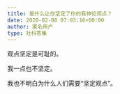 ```yaml
---
title: 是什么让你坚定了你的有神论观点？
date: 2020-02-08 07:03:16+00:00
author: 匿名用户
type: 社科答集
---
```

观点坚定是可耻的。

我一点也不坚定。

我也不明白为什么人们需要“坚定观点”。



